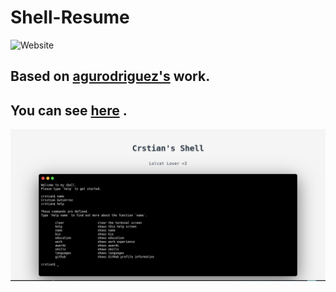 # Shell-Resume
![Website](https://img.shields.io/website?down_message=DEP&up_color=green&up_message=online&url=https%3A%2F%2Fshell.crstian.me%2F)
## Based on [agurodriguez's](https://github.com/agurodriguez) work.

## You can see [here](https://shell.crstian.me) .

![Bashresume](https://raw.githubusercontent.com/Crstian19/Shell-Resume/master/Screenshot%20from%202019-10-15%2013-08-21.png)


